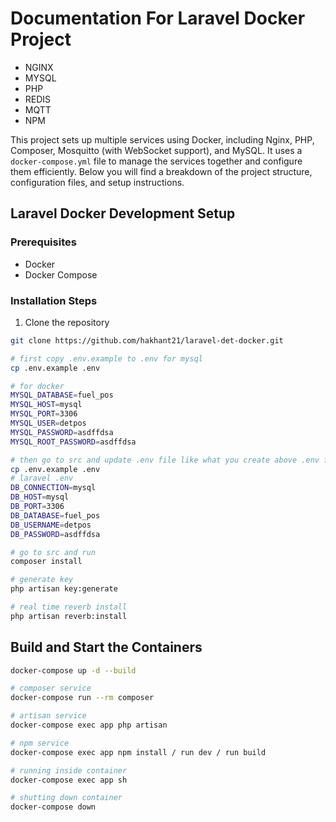 # Documentation For Laravel Docker Project 

 - NGINX
 - MYSQL
 - PHP
 - REDIS
 - MQTT
 - NPM

This project sets up multiple services using Docker, including Nginx, PHP, Composer, Mosquitto (with WebSocket support), and MySQL. It uses a `docker-compose.yml` file to manage the services together and configure them efficiently. Below you will find a breakdown of the project structure, configuration files, and setup instructions.

## Laravel Docker Development Setup

### Prerequisites
- Docker
- Docker Compose

### Installation Steps

1. Clone the repository
```bash
git clone https://github.com/hakhant21/laravel-det-docker.git

# first copy .env.example to .env for mysql
cp .env.example .env

# for docker 
MYSQL_DATABASE=fuel_pos
MYSQL_HOST=mysql
MYSQL_PORT=3306
MYSQL_USER=detpos
MYSQL_PASSWORD=asdffdsa
MYSQL_ROOT_PASSWORD=asdffdsa

# then go to src and update .env file like what you create above .env for laravel
cp .env.example .env
# laravel .env
DB_CONNECTION=mysql
DB_HOST=mysql
DB_PORT=3306
DB_DATABASE=fuel_pos
DB_USERNAME=detpos
DB_PASSWORD=asdffdsa

# go to src and run
composer install

# generate key
php artisan key:generate

# real time reverb install 
php artisan reverb:install 
```

## Build and Start the Containers

```bash
docker-compose up -d --build

# composer service
docker-compose run --rm composer

# artisan service
docker-compose exec app php artisan

# npm service
docker-compose exec app npm install / run dev / run build 

# running inside container 
docker-compose exec app sh

# shutting down container
docker-compose down
```
